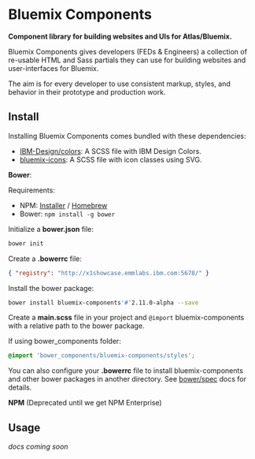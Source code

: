 # Bluemix Components

**Component library for building websites and UIs for Atlas/Bluemix.**

Bluemix Components gives developers (FEDs & Engineers) a collection of re-usable HTML and Sass partials they can use for building websites and user-interfaces for Bluemix.

The aim is for every developer to use consistent markup, styles, and behavior in their prototype and production work.

## Install

Installing Bluemix Components comes bundled with these dependencies:

- [IBM-Design/colors](https://github.com/IBM-Design/colors): A SCSS file with IBM Design Colors.
- [bluemix-icons](https://github.ibm.com/Bluemix/bluemix-icons): A SCSS file with icon classes using SVG.

**Bower**:

Requirements:
* NPM: [Installer](https://nodejs.org/en/) / [Homebrew](http://blog.teamtreehouse.com/install-node-js-npm-mac)
* Bower: `npm install -g bower`

Initialize a **bower.json** file:
```bash
bower init
```

Create a **.bowerrc** file:
```json
{ "registry": "http://x1showcase.emmlabs.ibm.com:5678/" }
```

Install the bower package:

```bash
bower install bluemix-components'#'2.11.0-alpha --save
```

Create a **main.scss** file in your project and `@import` bluemix-components with a relative path to the bower package.

If using bower_components folder:
```scss
@import 'bower_components/bluemix-components/styles';
```

You can also configure your **.bowerrc** file to install bluemix-components and other bower packages in another directory. See [bower/spec](https://github.com/bower/spec/blob/master/config.md#directory) docs for details.

**NPM** (Deprecated until we get NPM Enterprise)

## Usage

*docs coming soon*
